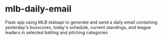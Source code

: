 # mlb-daily-email
Flask app using MLB statsapi to generate and send a daily email containing yesterday's boxscores, today's schedule, current standings, and league leaders in selected batting and pitching categories
